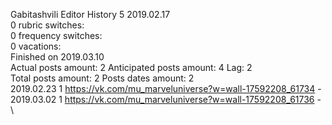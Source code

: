 Gabitashvili	Editor History 5 2019.02.17\
0 rubric switches:\
0 frequency switches:\
0 vacations:\
Finished on 2019.03.10\
Actual posts amount: 2	Anticipated posts amount: 4	 Lag: 2
\
Total posts amount: 2	Posts dates amount: 2\
2019.02.23 1 https://vk.com/mu_marveluniverse?w=wall-17592208_61734 - \
2019.03.02 1 https://vk.com/mu_marveluniverse?w=wall-17592208_61736 - \
